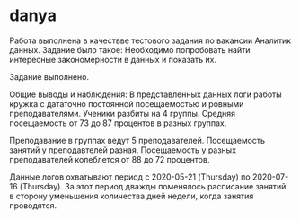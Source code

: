 # danya
Работа выполнена в качествве тестового задания по вакансии Аналитик данных.
Задание было такое:
Необходимо попробовать найти интересные закономерности в данных и показать их.

Задание выполнено.

Общие выводы и наблюдения:
В представленных данных логи работы кружка с дататочно постоянной посещаемостью и ровными преподавателями. Ученики разбиты на 4 группы. Средняя посещаемость от 73 до 87 процентов в разных группах.

Преподавание в группах ведут 5 преподавателей. Посещаемость занятий у преподавтелей разная. Посещаемость у разных преподавателей колеблется от 88 до 72 процентов.

Данные логов охватывают период с 2020-05-21 (Thursday) по 2020-07-16 (Thursday). За этот период дважды поменялось расписание занятий в сторону уменьшения количества дней недели, когда занятия проводятся.
